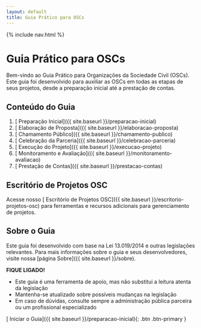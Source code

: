 ```yaml
---
layout: default
title: Guia Prático para OSCs
---
```


<link rel="stylesheet" href="{{ site.font_awesome_url }}">
{% include nav.html %}

# <i class="fas fa-book"></i> Guia Prático para OSCs

Bem-vindo ao Guia Prático para Organizações da Sociedade Civil (OSCs). Este guia foi desenvolvido para auxiliar as OSCs em todas as etapas de seus projetos, desde a preparação inicial até a prestação de contas.

## <i class="fas fa-list"></i> Conteúdo do Guia

1. [<i class="fas fa-check-circle"></i> Preparação Inicial]({{ site.baseurl }}/preparacao-inicial)
2. [<i class="fas fa-pencil-alt"></i> Elaboração de Proposta]({{ site.baseurl }}/elaboracao-proposta)
3. [<i class="fas fa-bullhorn"></i> Chamamento Público]({{ site.baseurl }}/chamamento-publico)
4. [<i class="fas fa-handshake"></i> Celebração da Parceria]({{ site.baseurl }}/celebracao-parceria)
5. [<i class="fas fa-cogs"></i> Execução do Projeto]({{ site.baseurl }}/execucao-projeto)
6. [<i class="fas fa-chart-line"></i> Monitoramento e Avaliação]({{ site.baseurl }}/monitoramento-avaliacao)
7. [<i class="fas fa-file-invoice"></i> Prestação de Contas]({{ site.baseurl }}/prestacao-contas)

## <i class="fas fa-building"></i> Escritório de Projetos OSC

Acesse nosso [<i class="fas fa-project-diagram"></i> Escritório de Projetos OSC]({{ site.baseurl }}/escritorio-projetos-osc) para ferramentas e recursos adicionais para gerenciamento de projetos.

## <i class="fas fa-info-circle"></i> Sobre o Guia

Este guia foi desenvolvido com base na Lei 13.019/2014 e outras legislações relevantes. Para mais informações sobre o guia e seus desenvolvedores, visite nossa [página Sobre]({{ site.baseurl }}/sobre).

<div class="fique-ligado">
<strong>FIQUE LIGADO!</strong> 

<ul>
<li>Este guia é uma ferramenta de apoio, mas não substitui a leitura atenta da legislação</li>
<li>Mantenha-se atualizado sobre possíveis mudanças na legislação</li>
<li>Em caso de dúvidas, consulte sempre a administração pública parceira ou um profissional especializado</li>
</ul>
</div>

[<i class="fas fa-play"></i> Iniciar o Guia]({{ site.baseurl }}/preparacao-inicial){: .btn .btn-primary }
